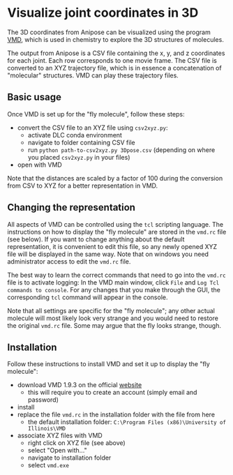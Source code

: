 # Visualize joint coordinates in 3D
The 3D coordinates from Anipose can be visualized using the program [VMD](http://www.ks.uiuc.edu/Research/vmd/),
which is used in chemistry to explore the 3D structures of molecules.

The output from Anipose is a CSV file containing the x, y, and z coordinates for each joint.
Each row corresponds to one movie frame.
The CSV file is converted to an XYZ trajectory file, which is in essence a concatenation of "molecular" structures.
VMD can play these trajectory files.

## Basic usage
Once VMD is set up for the "fly molecule", follow these steps:
- convert the CSV file to an XYZ file using `csv2xyz.py`:
  - activate DLC conda environment
  - navigate to folder containing CSV file
  - run `python path-to-csv2xyz.py 3Dpose.csv` (depending on where you placed `csv2xyz.py` in your files)
- open with VMD

Note that the distances are scaled by a factor of 100 during the conversion from CSV to XYZ for a better representation in VMD.

## Changing the representation
All aspects of VMD can be controlled using the `tcl` scripting language.
The instructions on how to display the "fly molecule" are stored in the `vmd.rc` file (see below).
If you want to change anything about the default representation, it is convenient to edit this file, 
so any newly opened XYZ file will be displayed in the same way.
Note that on windows you need administrator access to edit the `vmd.rc` file.

The best way to learn the correct commands that need to go into the `vmd.rc` file is to activate logging:
In the VMD main window, click `File` and `Log Tcl commands to console`. 
For any changes that you make through the GUI, the corresponding `tcl` command will appear in the console.

Note that all settings are specific for the "fly molecule"; any other actual molecule will most likely look very strange 
and you would need to restore the original `vmd.rc` file.
Some may argue that the fly looks strange, though.


## Installation
Follow these instructions to install VMD and set it up to display the "fly molecule":
- download VMD 1.9.3 on the official [website](https://www.ks.uiuc.edu/Development/Download/download.cgi?PackageName=VMD)
  - this will require you to create an account (simply email and password)
- install
- replace the file `vmd.rc` in the installation folder with the file from here
  - the default installation folder: `C:\Program Files (x86)\University of Illinois\VMD`
- associate XYZ files with VMD
  - right click on XYZ file (see above)
  - select "Open with..."
  - navigate to installation folder
  - select `vmd.exe`
